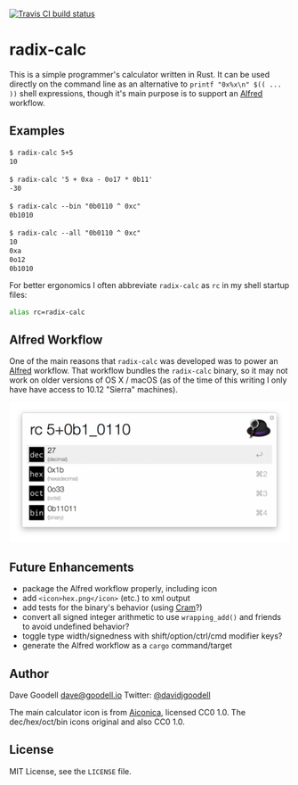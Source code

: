 [![Travis CI build status](https://travis-ci.org/goodell/radix-calc.svg?branch=master)](https://travis-ci.org/goodell/radix-calc)

# radix-calc

This is a simple programmer's calculator written in Rust.  It can be used
directly on the command line as an alternative to `printf "0x%x\n" $(( ... ))`
shell expressions, though it's main purpose is to support an
[Alfred](https://www.alfredapp.com/) workflow.

## Examples

```
$ radix-calc 5+5
10

$ radix-calc '5 + 0xa - 0o17 * 0b11'
-30

$ radix-calc --bin "0b0110 ^ 0xc"
0b1010

$ radix-calc --all "0b0110 ^ 0xc"
10
0xa
0o12
0b1010
```

For better ergonomics I often abbreviate `radix-calc` as `rc` in my shell
startup files:

```sh
alias rc=radix-calc
```

## Alfred Workflow

One of the main reasons that `radix-calc` was developed was to power an
[Alfred](https://www.alfredapp.com/) workflow.  That workflow bundles the
`radix-calc` binary, so it may not work on older versions of OS X / macOS (as
of the time of this writing I only have have access to 10.12 "Sierra"
machines).

![Alfred Workflow screenshot "5+0b1_0110"](img/radix-calc-alfred1.png)

## Future Enhancements

- package the Alfred workflow properly, including icon
- add `<icon>hex.png</icon>` (etc.) to xml output
- add tests for the binary's behavior (using [Cram](https://bitheap.org/cram/)?)
- convert all signed integer arithmetic to use `wrapping_add()` and friends to
  avoid undefined behavior?
- toggle type width/signedness with shift/option/ctrl/cmd modifier keys?
- generate the Alfred workflow as a `cargo` command/target

## Author

Dave Goodell <dave@goodell.io>
Twitter: [@davidjgoodell](https://twitter.com/davidjgoodell)

The main calculator icon is from
[Aiconica](http://aiconica.net/search/Calculator), licensed CC0 1.0.  The
dec/hex/oct/bin icons original and also CC0 1.0.

## License

MIT License, see the `LICENSE` file.
